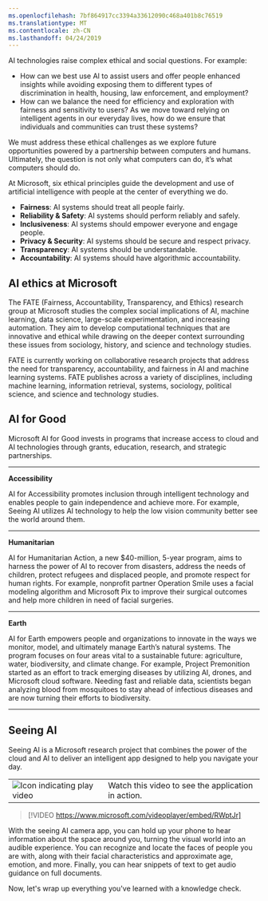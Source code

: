 ```yaml
---
ms.openlocfilehash: 7bf864917cc3394a33612090c468a401b8c76519
ms.translationtype: MT
ms.contentlocale: zh-CN
ms.lasthandoff: 04/24/2019
---
```

AI technologies raise complex ethical and social questions. For example: 

- How can we best use AI to assist users and offer people enhanced insights while avoiding exposing them to different types of discrimination in health, housing, law enforcement, and employment?
- How can we balance the need for efficiency and exploration with fairness and sensitivity to users? As we move toward relying on intelligent agents in our everyday lives, how do we ensure that individuals and communities can trust these systems?

We must address these ethical challenges as we explore future opportunities powered by a partnership between computers and humans. Ultimately, the question is not only what computers can do, it’s what computers should do.

At Microsoft, six ethical principles guide the development and use of artificial intelligence with people at the center of everything we do.

- **Fairness**: AI systems should treat all people fairly.
- **Reliability & Safety**: AI systems should perform reliably and safely.
- **Inclusiveness**: AI systems should empower everyone and engage people.
- **Privacy & Security**: AI systems should be secure and respect privacy.
- **Transparency**: AI systems should be understandable.
- **Accountability**: AI systems should have algorithmic accountability.

## <a name="ai-ethics-at-microsoft"></a>AI ethics at Microsoft

The FATE (Fairness, Accountability, Transparency, and Ethics) research group at Microsoft studies the complex social implications of AI, machine learning, data science, large-scale experimentation, and increasing automation. They aim to develop computational techniques that are innovative and ethical while drawing on the deeper context surrounding these issues from sociology, history, and science and technology studies.

FATE is currently working on collaborative research projects that address the need for transparency, accountability, and fairness in AI and machine learning systems. FATE publishes across a variety of disciplines, including machine learning, information retrieval, systems, sociology, political science, and science and technology studies.

## <a name="ai-for-good"></a>AI for Good

Microsoft AI for Good invests in programs that increase access to cloud and AI technologies through grants, education, research, and strategic partnerships.

-----------------------

**Accessibility**

AI for Accessibility promotes inclusion through intelligent technology and enables people to gain independence and achieve more. For example, Seeing AI utilizes AI technology to help the low vision community better see the world around them.

-----------------------

**Humanitarian**

AI for Humanitarian Action, a new $40-million, 5-year program, aims to harness the power of AI to recover from disasters, address the needs of children, protect refugees and displaced people, and promote respect for human rights. For example, nonprofit partner Operation Smile uses a facial modeling algorithm and Microsoft Pix to improve their surgical outcomes and help more children in need of facial surgeries.

-----------------------

**Earth**

AI for Earth empowers people and organizations to innovate in the ways we monitor, model, and ultimately manage Earth’s natural systems. The program focuses on four areas vital to a sustainable future: agriculture, water, biodiversity, and climate change. For example, Project Premonition started as an effort to track emerging diseases by utilizing AI, drones, and Microsoft cloud software. Needing fast and reliable data, scientists began analyzing blood from mosquitoes to stay ahead of infectious diseases and are now turning their efforts to biodiversity.

-----------------------

## <a name="seeing-ai"></a>Seeing AI

Seeing AI is a Microsoft research project that combines the power of the cloud and AI to deliver an intelligent app designed to help you navigate your day.

|  |  |
| ------------ | -------------| 
|![Icon indicating play video](../media/video_icon.png)|Watch this video to see the application in action.|

>[!VIDEO https://www.microsoft.com/videoplayer/embed/RWptJr]

With the seeing AI camera app, you can hold up your phone to hear information about the space around you, turning the visual world into an audible experience. You can recognize and locate the faces of people you are with, along with their facial characteristics and approximate age, emotion, and more. Finally, you can hear snippets of text to get audio guidance on full documents.

Now, let's wrap up everything you've learned with a knowledge check.
